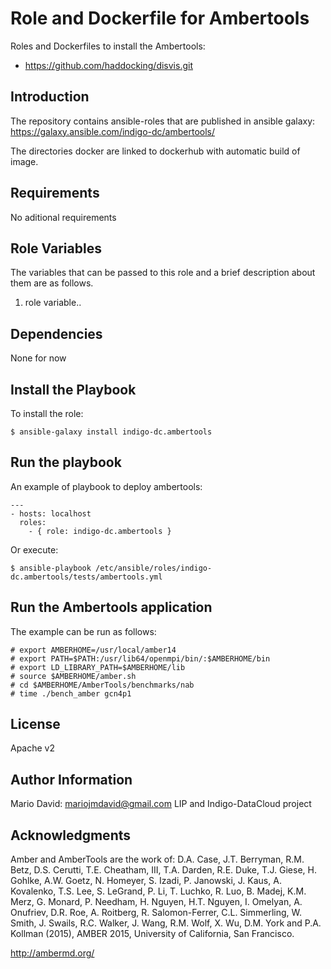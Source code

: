 Role and Dockerfile for Ambertools
==================================

Roles and Dockerfiles to install the Ambertools:

* https://github.com/haddocking/disvis.git

Introduction
------------

The repository contains ansible-roles that are published in
ansible galaxy: https://galaxy.ansible.com/indigo-dc/ambertools/

The directories docker are linked to
dockerhub with automatic build of image.

Requirements
------------

No aditional requirements

Role Variables
--------------

The variables that can be passed to this role and a brief description
about them are as follows.

1. role variable..

Dependencies
------------

None for now

Install the Playbook
--------------------

To install the role:

```
$ ansible-galaxy install indigo-dc.ambertools
```

Run the playbook
----------------

An example of playbook to deploy ambertools:

```
---
- hosts: localhost
  roles:
    - { role: indigo-dc.ambertools }
```

Or execute:

```
$ ansible-playbook /etc/ansible/roles/indigo-dc.ambertools/tests/ambertools.yml
```


Run the Ambertools application
------------------------------

The example can be run as follows:
```
# export AMBERHOME=/usr/local/amber14
# export PATH=$PATH:/usr/lib64/openmpi/bin/:$AMBERHOME/bin
# export LD_LIBRARY_PATH=$AMBERHOME/lib
# source $AMBERHOME/amber.sh
# cd $AMBERHOME/AmberTools/benchmarks/nab
# time ./bench_amber gcn4p1
```


License
-------

Apache v2

Author Information
------------------

Mario David: mariojmdavid@gmail.com
LIP and Indigo-DataCloud project

Acknowledgments
---------------

Amber and AmberTools are the work of:
D.A. Case, J.T. Berryman, R.M. Betz, D.S. Cerutti, T.E. Cheatham, III, T.A. Darden, R.E. Duke,
T.J. Giese, H. Gohlke, A.W. Goetz, N. Homeyer, S. Izadi, P. Janowski, J. Kaus, A. Kovalenko,
T.S. Lee, S. LeGrand, P. Li, T. Luchko, R. Luo, B. Madej, K.M. Merz, G. Monard, P. Needham,
H. Nguyen, H.T. Nguyen, I. Omelyan, A. Onufriev, D.R. Roe, A. Roitberg, R. Salomon-Ferrer,
C.L. Simmerling, W. Smith, J. Swails, R.C. Walker, J. Wang, R.M. Wolf, X. Wu, D.M. York and P.A. Kollman (2015),
AMBER 2015, University of California, San Francisco.

http://ambermd.org/
